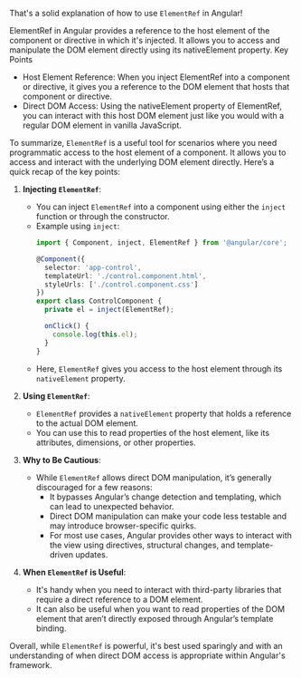That's a solid explanation of how to use `ElementRef` in Angular! 


ElementRef in Angular provides a reference to the host element of the component or directive in which it's injected. It allows you to access and manipulate the DOM element directly using its nativeElement property.
Key Points
- Host Element Reference: When you inject ElementRef into a component or directive, it gives you a reference to the DOM element that hosts that component or directive.
- Direct DOM Access: Using the nativeElement property of ElementRef, you can interact with this host DOM element just like you would with a regular DOM element in vanilla JavaScript.


To summarize, `ElementRef` is a useful tool for scenarios where you need programmatic access to the host element of a component. It allows you to access and interact with the underlying DOM element directly. Here’s a quick recap of the key points:

1. **Injecting `ElementRef`**:
   - You can inject `ElementRef` into a component using either the `inject` function or through the constructor.
   - Example using `inject`:
     ```typescript
     import { Component, inject, ElementRef } from '@angular/core';

     @Component({
       selector: 'app-control',
       templateUrl: './control.component.html',
       styleUrls: ['./control.component.css']
     })
     export class ControlComponent {
       private el = inject(ElementRef);

       onClick() {
         console.log(this.el);
       }
     }
     ```
   - Here, `ElementRef` gives you access to the host element through its `nativeElement` property.

2. **Using `ElementRef`**:
   - `ElementRef` provides a `nativeElement` property that holds a reference to the actual DOM element.
   - You can use this to read properties of the host element, like its attributes, dimensions, or other properties.

3. **Why to Be Cautious**:
   - While `ElementRef` allows direct DOM manipulation, it’s generally discouraged for a few reasons:
     - It bypasses Angular’s change detection and templating, which can lead to unexpected behavior.
     - Direct DOM manipulation can make your code less testable and may introduce browser-specific quirks.
     - For most use cases, Angular provides other ways to interact with the view using directives, structural changes, and template-driven updates.

4. **When `ElementRef` is Useful**:
   - It's handy when you need to interact with third-party libraries that require a direct reference to a DOM element.
   - It can also be useful when you want to read properties of the DOM element that aren’t directly exposed through Angular’s template binding.

Overall, while `ElementRef` is powerful, it's best used sparingly and with an understanding of when direct DOM access is appropriate within Angular's framework.
